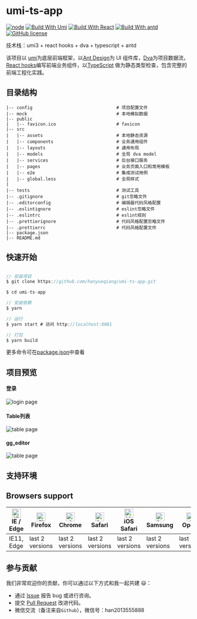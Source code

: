 # umi-ts-app

[![node](https://img.shields.io/badge/node-%3E%3D10.13.0-brightgreen)](https://mobile.ant.design)
[![Build With Umi](https://img.shields.io/badge/umi-%5E3.1.3-brightgreen)](https://umijs.org/)
[![Build With React](https://img.shields.io/badge/react-%5E16.8.0-brightgreen)](https://react.docschina.org/)
[![Build With antd](https://img.shields.io/badge/antd-%5E4.2.0-brightgreen)](https://ant.design/index-cn)
[![GitHub license](https://img.shields.io/badge/license-MIT-blue.svg)]()

技术栈：umi3 + react hooks + dva + typescript + antd

该项目以 [umi](https://umijs.org/zh/)为底层前端框架，以[Ant Design](https://ant.design/index-cn)为 UI 组件库，[Dva](https://dvajs.com/guide/)为项目数据流，[React hooks](https://react.docschina.org/)编写前端业务组件，以[TypeScript](https://www.tslang.cn/) 做为静态类型检查，包含完整的前端工程化实践。


## 目录结构

    |-- config                                # 项目配置文件
    |-- mock                                  # 本地模拟数据
    |-- public                                
    |   |-- favicon.ico                       # favicon
    |-- src                                   
    |   |-- assets                            # 本地静态资源
    |   |-- components                        # 业务通用组件
    |   |-- layouts                           # 通用布局
    |   |-- models                            # 全局 dva model
    |   |-- services                          # 后台接口服务
    |   |-- pages                             # 业务页面入口和常用模板
    |   |-- e2e                               # 集成测试用例
    |   |-- global.less                       # 全局样式
    |                           
    |-- tests                                 # 测试工具
    |-- .gitignore                            # git忽略文件
    |-- .editorconfig                         # 编辑器代码风格配置
    |-- .eslintignore                         # eslint忽略文件
    |-- .eslintrc                             # eslint规则
    |-- .prettierignore                       # 代码风格配置忽略文件
    |-- .prettierrc                           # 代码风格配置文件
    |-- package.json                          
    |-- README.md                              

## 快速开始

```javascript

// 安装项目
$ git clone https://github.com/hanyueqiang/umi-ts-app.git

$ cd umi-ts-app

// 安装依赖
$ yarn

// 运行
$ yarn start # 访问 http://localhost:8081

// 打包
$ yarn build

```
更多命令可在[package.json](./package.json)中查看

## 项目预览
#### 登录
![login page](/public/login.png)
#### Table列表
![table page](/public/table.png)

#### gg_editor
![table page](/public/gg_editor.png)
## 支持环境

## Browsers support

| [<img src="https://raw.githubusercontent.com/alrra/browser-logos/master/src/edge/edge_48x48.png" alt="IE / Edge" width="24px" height="24px" />](http://godban.github.io/browsers-support-badges/)<br/>IE / Edge | [<img src="https://raw.githubusercontent.com/alrra/browser-logos/master/src/firefox/firefox_48x48.png" alt="Firefox" width="24px" height="24px" />](http://godban.github.io/browsers-support-badges/)<br/>Firefox | [<img src="https://raw.githubusercontent.com/alrra/browser-logos/master/src/chrome/chrome_48x48.png" alt="Chrome" width="24px" height="24px" />](http://godban.github.io/browsers-support-badges/)<br/>Chrome | [<img src="https://raw.githubusercontent.com/alrra/browser-logos/master/src/safari/safari_48x48.png" alt="Safari" width="24px" height="24px" />](http://godban.github.io/browsers-support-badges/)<br/>Safari | [<img src="https://raw.githubusercontent.com/alrra/browser-logos/master/src/safari-ios/safari-ios_48x48.png" alt="iOS Safari" width="24px" height="24px" />](http://godban.github.io/browsers-support-badges/)<br/>iOS Safari | [<img src="https://raw.githubusercontent.com/alrra/browser-logos/master/src/samsung-internet/samsung-internet_48x48.png" alt="Samsung" width="24px" height="24px" />](http://godban.github.io/browsers-support-badges/)<br/>Samsung | [<img src="https://raw.githubusercontent.com/alrra/browser-logos/master/src/opera/opera_48x48.png" alt="Opera" width="24px" height="24px" />](http://godban.github.io/browsers-support-badges/)<br/>Opera |
| --------- | --------- | --------- | --------- | --------- | --------- | --------- |
| IE11, Edge| last 2 versions| last 2 versions| last 2 versions| last 2 versions| last 2 versions| last 2 versions


## 参与贡献

我们非常欢迎你的贡献，你可以通过以下方式和我一起共建 :smiley:：

- 通过 [Issue](https://github.com/hanyueqiang/umi-ts-app/issues) 报告 bug 或进行咨询。
- 提交 [Pull Request](https://github.com/hanyueqiang/umi-ts-app/pulls) 改进代码。
- 微信交流（备注来自`Github`），微信号：han2013555888


